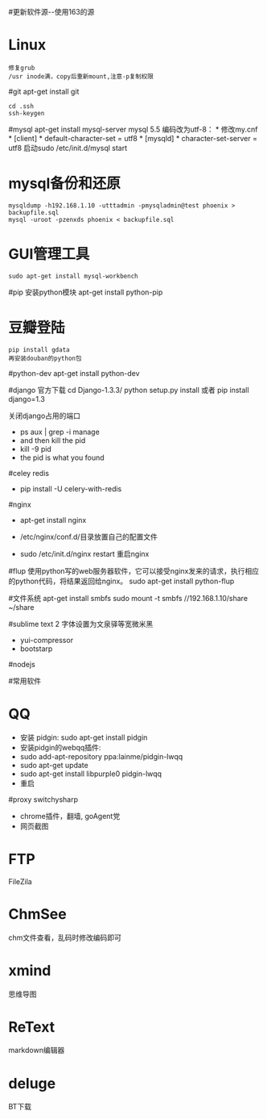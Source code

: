 #更新软件源--使用163的源

# Linux
	修复grub
	/usr inode满，copy后重新mount,注意-p复制权限

#git
    apt-get install git

    cd .ssh 
    ssh-keygen

#mysql
    apt-get install mysql-server
    mysql 5.5 编码改为utf-8：
    * 修改my.cnf
    * [client]
    * default-character-set = utf8
    * [mysqld]
    * character-set-server = utf8
    启动sudo /etc/init.d/mysql start

# mysql备份和还原
	mysqldump -h192.168.1.10 -utttadmin -pmysqladmin@test phoenix > backupfile.sql
    mysql -uroot -pzenxds phoenix < backupfile.sql

# GUI管理工具
	sudo apt-get install mysql-workbench

#pip
安装python模块
    apt-get install python-pip
    
# 豆瓣登陆
    pip install gdata 
    再安装douban的python包

#python-dev
    apt-get install python-dev

#django
官方下载
    cd Django-1.3.3/
    python setup.py install
或者
	pip install django=1.3

关闭django占用的端口
* ps aux | grep -i manage
* and then kill the pid
* kill -9 pid
* the pid is what you found


#celey redis 
* pip install -U celery-with-redis


#nginx
* apt-get install nginx

* /etc/nginx/conf.d/目录放置自己的配置文件
* sudo /etc/init.d/nginx restart 重启nginx

#flup
使用python写的web服务器软件，它可以接受nginx发来的请求，执行相应的python代码，将结果返回给nginx。
    sudo apt-get install python-flup

#文件系统
    apt-get install smbfs
    sudo mount -t smbfs //192.168.1.10/share ~/share

#sublime text 2
字体设置为文泉驿等宽微米黑

* yui-compressor
* bootstarp

#nodejs





#常用软件

# QQ
* 安装 pidgin: sudo apt-get install pidgin
* 安装pidgin的webqq插件:
* sudo add-apt-repository ppa:lainme/pidgin-lwqq
* sudo apt-get update
* sudo apt-get install libpurple0 pidgin-lwqq
* 重启

#proxy switchysharp
* chrome插件，翻墙, goAgent党
* 网页截图


# FTP
FileZila

# ChmSee
chm文件查看，乱码时修改编码即可

# xmind
思维导图

# ReText
markdown编辑器

# deluge
BT下载
